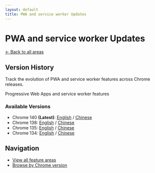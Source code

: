 ```yaml
---
layout: default
title: PWA and service worker Updates
---
```


# PWA and service worker Updates

[← Back to all areas](../index.html)

## Version History

Track the evolution of PWA and service worker features across Chrome releases.

Progressive Web Apps and service worker features

### Available Versions

- Chrome 140 **(Latest)**: [English](./chrome-140-en.html) / [Chinese](./chrome-140-zh.html)
- Chrome 138: [English](./chrome-138-en.html) / [Chinese](./chrome-138-zh.html)
- Chrome 135: [English](./chrome-135-en.html) / [Chinese](./chrome-135-zh.html)
- Chrome 134: [English](./chrome-134-en.html) / [Chinese](./chrome-134-zh.html)

## Navigation

- [View all feature areas](../index.html)
- [Browse by Chrome version](../../versions/index.html)
